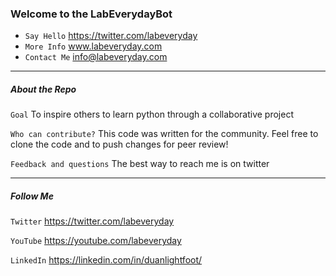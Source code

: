 ### Welcome to the LabEverydayBot
 * `Say Hello` https://twitter.com/labeveryday
 * `More Info` www.labeveryday.com
 * `Contact Me` info@labeveryday.com
 
___
##### About the Repo
`Goal`	To inspire others to learn python through a collaborative project

`Who can contribute?`	This code was written for the community. Feel free to clone the code and to push changes for peer review!

`Feedback and questions`	The best way to reach me is on twitter

___
##### Follow Me
`Twitter`	https://twitter.com/labeveryday

`YouTube`	https://youtube.com/labeveryday

`LinkedIn`	https://linkedin.com/in/duanlightfoot/
